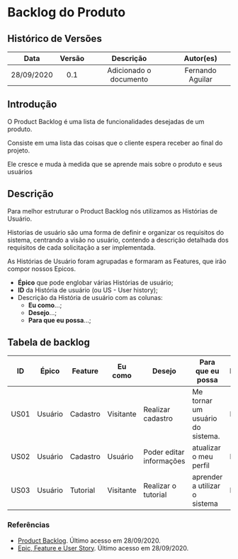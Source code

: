 # Backlog do Produto

## Histórico de Versões

|   Data   | Versão |           Descrição           |             Autor(es)              |
|:--------:|:------:|:-----------------------------:|:----------------------------------:|
| 28/09/2020 | 0.1 | Adicionado o documento | Fernando Aguilar |

## Introdução

O Product Backlog é uma lista de funcionalidades desejadas de um produto.

Consiste em uma lista das coisas que o cliente espera receber ao final do projeto.

Ele cresce e muda à medida que se aprende mais sobre o produto e seus usuários

## Descrição

Para melhor estruturar o Product Backlog nós utilizamos as Histórias de Usuário. 

Historias de usuário são uma forma de definir e organizar os requisitos do sistema, centrando a visão no usuário, contendo a descrição detalhada dos requisitos de cada solicitação a ser implementada.

As Histórias de Usuário foram agrupadas e formaram as Features, que irão compor nossos Epicos.

- **Épico** que pode englobar várias Histórias de usuário;
- **ID** da História de usuário (ou US - User history);
- Descrição da História de usuário com as colunas:
    - **Eu como**...;
    - **Desejo**...;
    - **Para que eu possa**...;

## Tabela de backlog
ID |Épico | Feature | Eu como | Desejo | Para que eu possa | Requisito |
|------|---------|----|---------|--------|--------------------|----------------------------------|
|US01| Usuário | Cadastro | Visitante | Realizar cadastro | Me tornar um usuário do sistema. | RF01|
|US02| Usuário | Cadastro | Usuário | Poder editar informações | atualizar o meu perfil | RF01 |
|US03| Usuário | Tutorial | Visitante | Realizar o tutorial | aprender a utilizar o sistema | RF02 |

### Referências

- [Product Backlog](https://bit.ly/2RycNLo). Último acesso em 28/09/2020.
- [Epic, Feature e User Story](https://www.ateomomento.com.br/epic-feature-e-user-story/). Último acesso em 28/09/2020.
